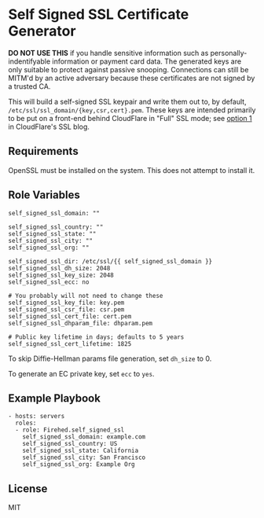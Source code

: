 Self Signed SSL Certificate Generator
=========
**DO NOT USE THIS** if you handle sensitive information such as personally-indentifyable information or payment card data. The generated keys are only suitable to protect against passive snooping. Connections can still be MITM'd by an active adversary because these certificates are not signed by a trusted CA.

This will build a self-signed SSL keypair and write them out to, by default, `/etc/ssl/ssl_domain/{key,csr,cert}.pem`.  These keys are intended primarily to be put on a front-end behind CloudFlare in "Full" SSL mode; see [option 1](https://blog.cloudflare.com/origin-server-connection-security-with-universal-ssl/) in CloudFlare's SSL blog.


Requirements
------------

OpenSSL must be installed on the system. This does not attempt to install it.

Role Variables
--------------

	self_signed_ssl_domain: ""
	
	self_signed_ssl_country: ""
	self_signed_ssl_state: ""
	self_signed_ssl_city: ""
	self_signed_ssl_org: ""
	
	self_signed_ssl_dir: /etc/ssl/{{ self_signed_ssl_domain }}
	self_signed_ssl_dh_size: 2048
	self_signed_ssl_key_size: 2048
	self_signed_ssl_ecc: no
	
	# You probably will not need to change these
	self_signed_ssl_key_file: key.pem
	self_signed_ssl_csr_file: csr.pem
	self_signed_ssl_cert_file: cert.pem
	self_signed_ssl_dhparam_file: dhparam.pem
	
	# Public key lifetime in days; defaults to 5 years
	self_signed_ssl_cert_lifetime: 1825

To skip Diffie-Hellman params file generation, set `dh_size` to 0.

To generate an EC private key, set `ecc` to `yes`.

Example Playbook
----------------
    - hosts: servers
      roles:
      - role: Firehed.self_signed_ssl
        self_signed_ssl_domain: example.com
        self_signed_ssl_country: US
        self_signed_ssl_state: California
        self_signed_ssl_city: San Francisco
        self_signed_ssl_org: Example Org
License
-------

MIT
